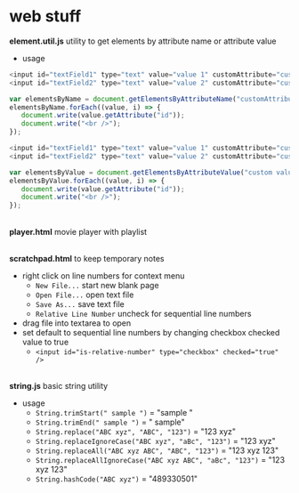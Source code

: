 # web stuff

**element.util.js** utility to get elements by attribute name or attribute value
* usage
```javascript
<input id="textField1" type="text" value="value 1" customAttribute="custom value 1" /><br />
<input id="textField2" type="text" value="value 2" customAttribute="custom value 2" /><br />

var elementsByName = document.getElementsByAttributeName("customAttribute");
elementsByName.forEach((value, i) => {
   document.write(value.getAttribute("id"));
   document.write("<br />");
});
```

```javascript
<input id="textField1" type="text" value="value 1" customAttribute="custom value 1" /><br />
<input id="textField2" type="text" value="value 2" customAttribute="custom value 2" /><br />

var elementsByValue = document.getElementsByAttributeValue("custom value 2");
elementsByValue.forEach((value, i) => {
   document.write(value.getAttribute("id"));
   document.write("<br />");
});
```

\
**player.html** movie player with playlist

\
**scratchpad.html** to keep temporary notes
* right click on line numbers for context menu
  * `New File...` start new blank page
  * `Open File...` open text file
  * `Save As...` save text file
  * `Relative Line Number` uncheck for sequential line numbers
* drag file into textarea to open
* set default to sequential line numbers by changing checkbox checked value to true
  * `<input id="is-relative-number" type="checkbox" checked="true" />`

\
**string.js** basic string utility
* usage
  * `String.trimStart(" sample ")` = "sample "
  * `String.trimEnd(" sample ")` = " sample"
  * `String.replace("ABC xyz", "ABC", "123")` = "123 xyz"
  * `String.replaceIgnoreCase("ABC xyz", "aBc", "123")` = "123 xyz"
  * `String.replaceAll("ABC xyz ABC", "ABC", "123")` = "123 xyz 123"
  * `String.replaceAllIgnoreCase("ABC xyz ABC", "aBc", "123")` = "123 xyz 123"
  * `String.hashCode("ABC xyz")`  = "489330501"
